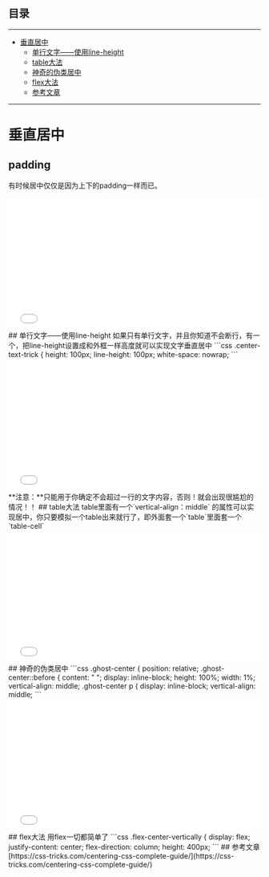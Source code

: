 ## 目录
---
- [垂直居中](#垂直居中)
  - [单行文字——使用line-height](#单行文字——使用line-height)
  - [table大法](#table大法)
  - [神奇的伪类居中](#神奇的伪类居中)
  - [flex大法](#flex大法)
  - [参考文章](#参考文章)
---

# 垂直居中
## padding
有时候居中仅仅是因为上下的padding一样而已。
<iframe height='265' scrolling='no' title='Centering text (kinda) with Padding' src='//codepen.io/voidsky/embed/wJzMKj/?height=265&theme-id=0&default-tab=css,result&embed-version=2' frameborder='no' allowtransparency='true' allowfullscreen='true' style='width: 100%;'>See the Pen <a href='http://codepen.io/voidsky/pen/wJzMKj/'>Centering text (kinda) with Padding</a> by HuangKai (<a href='http://codepen.io/voidsky'>@voidsky</a>) on <a href='http://codepen.io'>CodePen</a>.
</iframe>
## 单行文字——使用line-height
如果只有单行文字，并且你知道不会断行，有一个，把line-height设置成和外框一样高度就可以实现文字垂直居中
```css
.center-text-trick {
  height: 100px;
  line-height: 100px;
  white-space: nowrap;
```
<iframe height='265' scrolling='no' title='Centering a line with line-height' src='//codepen.io/voidsky/embed/jBMWWQ/?height=265&theme-id=0&default-tab=css,result&embed-version=2' frameborder='no' allowtransparency='true' allowfullscreen='true' style='width: 100%;'>See the Pen <a href='http://codepen.io/voidsky/pen/jBMWWQ/'>Centering a line with line-height</a> by HuangKai (<a href='http://codepen.io/voidsky'>@voidsky</a>) on <a href='http://codepen.io'>CodePen</a>.
</iframe>
**注意：**只能用于你确定不会超过一行的文字内容，否则！就会出现很尴尬的情况！！
## table大法
table里面有一个`vertical-align：middle` 的属性可以实现居中，你只要模拟一个table出来就行了，即外面套一个`table`里面套一个`table-cell`
<iframe height='265' scrolling='no' title='Centering text (kinda) with Padding' src='//codepen.io/voidsky/embed/ryMxLB/?height=265&theme-id=0&default-tab=css,result&embed-version=2' frameborder='no' allowtransparency='true' allowfullscreen='true' style='width: 100%;'>See the Pen <a href='http://codepen.io/voidsky/pen/ryMxLB/'>Centering text (kinda) with Padding</a> by HuangKai (<a href='http://codepen.io/voidsky'>@voidsky</a>) on <a href='http://codepen.io'>CodePen</a>.
</iframe>
## 神奇的伪类居中
```css
.ghost-center {
  position: relative;
.ghost-center::before {
  content: " ";
  display: inline-block;
  height: 100%;
  width: 1%;
  vertical-align: middle;
.ghost-center p {
  display: inline-block;
  vertical-align: middle;
```
<iframe height='265' scrolling='no' title='Ghost Centering Multi Line Text' src='//codepen.io/voidsky/embed/wJzGLG/?height=265&theme-id=0&default-tab=css,result&embed-version=2' frameborder='no' allowtransparency='true' allowfullscreen='true' style='width: 100%;'>See the Pen <a href='http://codepen.io/voidsky/pen/wJzGLG/'>Ghost Centering Multi Line Text</a> by HuangKai (<a href='http://codepen.io/voidsky'>@voidsky</a>) on <a href='http://codepen.io'>CodePen</a>.
</iframe>
## flex大法
用flex一切都简单了
```css
.flex-center-vertically {
  display: flex;
  justify-content: center;
  flex-direction: column;
  height: 400px;
```
## 参考文章
[https://css-tricks.com/centering-css-complete-guide/](https://css-tricks.com/centering-css-complete-guide/)
